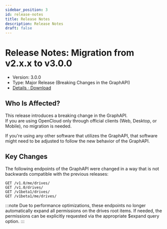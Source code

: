 ```yaml
---
sidebar_position: 3
id: release-notes
title: Release Notes
description: Release Notes
draft: false
---
```


# Release Notes: Migration from v2.x.x to v3.0.0

- Version: 3.0.0
- Type: Major Release (Breaking Changes in the GraphAPI)
- [Details · Download](https://github.com/opencloud-eu/opencloud/releases/tag/v3.0.0)

## Who Is Affected?

This release introduces a breaking change in the GraphAPI.  
If you are using OpenCloud only through official clients (Web, Desktop, or Mobile), no migration is needed.

If you're using any other software that utilizes the GraphAPI, that software might need to be adjusted to follow the new behavior of the GraphAPI.

## Key Changes

The following endpoints of the GraphAPI were changed in a way that is not backwards compatible with the previous releases:

```http
GET /v1.0/me/drives/
GET /v1.0/drives/
GET /v1beta1/drives/
GET /v1beta1/me/drives/
```

:::note
Due to performance optimizations, these endpoints no longer automatically expand all permissions on the drives root items. If needed, the permissions can be explicitly requested via the appropriate $expand query option.
:::

